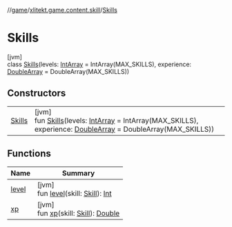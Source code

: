 //[game](../../../index.md)/[xlitekt.game.content.skill](../index.md)/[Skills](index.md)

# Skills

[jvm]\
class [Skills](index.md)(levels: [IntArray](https://kotlinlang.org/api/latest/jvm/stdlib/kotlin/-int-array/index.html) = IntArray(MAX_SKILLS), experience: [DoubleArray](https://kotlinlang.org/api/latest/jvm/stdlib/kotlin/-double-array/index.html) = DoubleArray(MAX_SKILLS))

## Constructors

| | |
|---|---|
| [Skills](-skills.md) | [jvm]<br>fun [Skills](-skills.md)(levels: [IntArray](https://kotlinlang.org/api/latest/jvm/stdlib/kotlin/-int-array/index.html) = IntArray(MAX_SKILLS), experience: [DoubleArray](https://kotlinlang.org/api/latest/jvm/stdlib/kotlin/-double-array/index.html) = DoubleArray(MAX_SKILLS)) |

## Functions

| Name | Summary |
|---|---|
| [level](level.md) | [jvm]<br>fun [level](level.md)(skill: [Skill](../-skill/index.md)): [Int](https://kotlinlang.org/api/latest/jvm/stdlib/kotlin/-int/index.html) |
| [xp](xp.md) | [jvm]<br>fun [xp](xp.md)(skill: [Skill](../-skill/index.md)): [Double](https://kotlinlang.org/api/latest/jvm/stdlib/kotlin/-double/index.html) |
